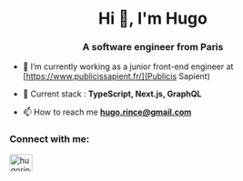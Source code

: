 <h1 align="center">Hi 👋, I'm Hugo</h1>
<h3 align="center">A software engineer from Paris</h3>

- 🔭 I’m currently working as a junior front-end engineer at [https://www.publicissapient.fr/](Publicis Sapient)

- 🌱 Current stack : **TypeScript, Next.js, GraphQL**

- 📫 How to reach me **hugo.rince@gmail.com**

<h3 align="left">Connect with me:</h3>
<p align="left">
<a href="https://linkedin.com/in/hugorince" target="blank"><img align="center" src="https://raw.githubusercontent.com/rahuldkjain/github-profile-readme-generator/master/src/images/icons/Social/linked-in-alt.svg" alt="hugorince" height="30" width="40" /></a>
</p>
